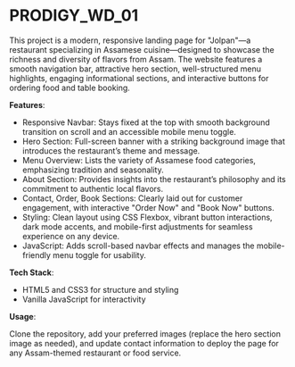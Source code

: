 # PRODIGY_WD_01

This project is a modern, responsive landing page for "Jolpan"—a restaurant specializing in Assamese cuisine—designed to showcase the richness and diversity of flavors from Assam. The website features a smooth navigation bar, attractive hero section, well-structured menu highlights, engaging informational sections, and interactive buttons for ordering food and table booking.

**Features**:

- Responsive Navbar: Stays fixed at the top with smooth background transition on scroll and an accessible mobile menu toggle.
- Hero Section: Full-screen banner with a striking background image that introduces the restaurant’s theme and message.
- Menu Overview: Lists the variety of Assamese food categories, emphasizing tradition and seasonality.
- About Section: Provides insights into the restaurant’s philosophy and its commitment to authentic local flavors.
- Contact, Order, Book Sections: Clearly laid out for customer engagement, with interactive "Order Now" and "Book Now" buttons.
- Styling: Clean layout using CSS Flexbox, vibrant button interactions, dark mode accents, and mobile-first adjustments for seamless experience on any device.
- JavaScript: Adds scroll-based navbar effects and manages the mobile-friendly menu toggle for usability.

**Tech Stack**:

- HTML5 and CSS3 for structure and styling
- Vanilla JavaScript for interactivity

**Usage**:

Clone the repository, add your preferred images (replace the hero section image as needed), and update contact information to deploy the page for any Assam-themed restaurant or food service.

